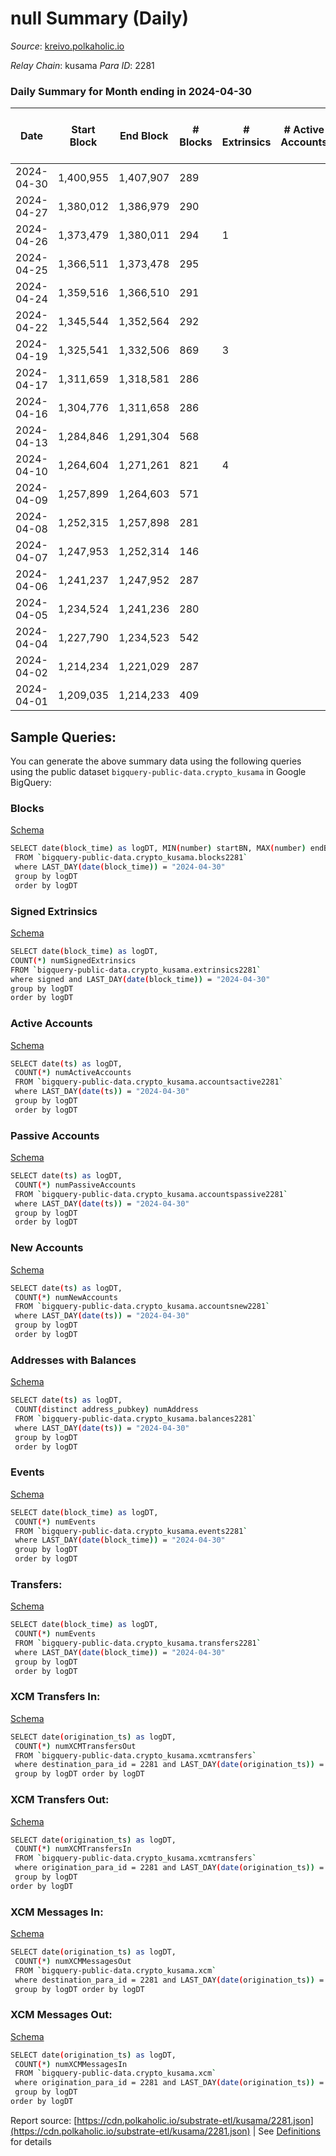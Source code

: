 # null Summary (Daily)

_Source_: [kreivo.polkaholic.io](https://kreivo.polkaholic.io)

*Relay Chain*: kusama
*Para ID*: 2281



### Daily Summary for Month ending in 2024-04-30


| Date    | Start Block | End Block | # Blocks | # Extrinsics | # Active Accounts | # Passive Accounts | # New Accounts | # Addresses | # Events  | # Transfers ($USD) | # XCM Transfers In ($USD) | # XCM Transfers Out ($USD) | # XCM In | # XCM Out | Issues |
|---------|-------------|-----------|----------|--------------|-------------------|--------------------|----------------|-------------|-----------|--------------------|---------------------------|----------------------------|----------|-----------|--------|
| 2024-04-30 | 1,400,955 | 1,407,907 | 289 |  |  |  |  | 21 | 579 |   |   |   |  |  |  |
| 2024-04-27 | 1,380,012 | 1,386,979 | 290 |  |  |  |  |  | 580 |   |   |   |  |  |  |
| 2024-04-26 | 1,373,479 | 1,380,011 | 294 | 1 |  |  |  |  | 599 |   |   |   |  |  |  |
| 2024-04-25 | 1,366,511 | 1,373,478 | 295 |  |  |  |  |  | 590 |   |   |   |  |  |  |
| 2024-04-24 | 1,359,516 | 1,366,510 | 291 |  |  |  |  |  | 582 |   |   |   |  |  |  |
| 2024-04-22 | 1,345,544 | 1,352,564 | 292 |  |  |  |  |  | 584 |   |   |   |  |  |  |
| 2024-04-19 | 1,325,541 | 1,332,506 | 869 | 3 |  |  |  |  | 1,764 |   |   |   |  |  |  |
| 2024-04-17 | 1,311,659 | 1,318,581 | 286 |  |  |  |  |  | 573 |   |   |   |  |  |  |
| 2024-04-16 | 1,304,776 | 1,311,658 | 286 |  |  |  |  |  | 572 |   |   |   |  |  |  |
| 2024-04-13 | 1,284,846 | 1,291,304 | 568 |  |  |  |  |  | 1,136 |   |   |   |  |  |  |
| 2024-04-10 | 1,264,604 | 1,271,261 | 821 | 4 |  |  |  | 6 | 1,686 |   |   |   |  |  |  |
| 2024-04-09 | 1,257,899 | 1,264,603 | 571 |  |  |  |  | 5 | 1,142 |   |   |   |  |  |  |
| 2024-04-08 | 1,252,315 | 1,257,898 | 281 |  |  |  |  |  | 562 |   |   |   |  |  |  |
| 2024-04-07 | 1,247,953 | 1,252,314 | 146 |  |  |  |  |  | 292 |   |   |   |  |  |  |
| 2024-04-06 | 1,241,237 | 1,247,952 | 287 |  |  |  |  |  | 574 |   |   |   |  |  |  |
| 2024-04-05 | 1,234,524 | 1,241,236 | 280 |  |  |  |  |  | 560 |   |   |   |  |  |  |
| 2024-04-04 | 1,227,790 | 1,234,523 | 542 |  |  |  |  |  | 1,085 |   |   |   |  |  |  |
| 2024-04-02 | 1,214,234 | 1,221,029 | 287 |  |  |  |  |  | 574 |   |   |   |  |  |  |
| 2024-04-01 | 1,209,035 | 1,214,233 | 409 |  |  |  |  |  | 818 |   |   |   |  |  |  |

## Sample Queries:
You can generate the above summary data using the following queries using the public dataset `bigquery-public-data.crypto_kusama` in Google BigQuery:


### Blocks 

[Schema](https://github.com/colorfulnotion/substrate-etl/blob/main/schema/blocks.json)

```bash
SELECT date(block_time) as logDT, MIN(number) startBN, MAX(number) endBN, COUNT(*) numBlocks 
 FROM `bigquery-public-data.crypto_kusama.blocks2281`  
 where LAST_DAY(date(block_time)) = "2024-04-30" 
 group by logDT 
 order by logDT
```

### Signed Extrinsics 

[Schema](https://github.com/colorfulnotion/substrate-etl/blob/main/schema/extrinsics.json)

```bash
SELECT date(block_time) as logDT, 
COUNT(*) numSignedExtrinsics 
FROM `bigquery-public-data.crypto_kusama.extrinsics2281`  
where signed and LAST_DAY(date(block_time)) = "2024-04-30" 
group by logDT 
order by logDT
```

### Active Accounts 

[Schema](https://github.com/colorfulnotion/substrate-etl/blob/main/schema/accountsactive.json)

```bash
SELECT date(ts) as logDT, 
 COUNT(*) numActiveAccounts 
 FROM `bigquery-public-data.crypto_kusama.accountsactive2281` 
 where LAST_DAY(date(ts)) = "2024-04-30" 
 group by logDT 
 order by logDT
```

### Passive Accounts 

[Schema](https://github.com/colorfulnotion/substrate-etl/blob/main/schema/accountspassive.json)

```bash
SELECT date(ts) as logDT, 
 COUNT(*) numPassiveAccounts 
 FROM `bigquery-public-data.crypto_kusama.accountspassive2281` 
 where LAST_DAY(date(ts)) = "2024-04-30" 
 group by logDT 
 order by logDT
```

### New Accounts 

[Schema](https://github.com/colorfulnotion/substrate-etl/blob/main/schema/accountsnew.json)

```bash
SELECT date(ts) as logDT, 
 COUNT(*) numNewAccounts 
 FROM `bigquery-public-data.crypto_kusama.accountsnew2281` 
 where LAST_DAY(date(ts)) = "2024-04-30" 
 group by logDT
 order by logDT
```

### Addresses with Balances 

[Schema](https://github.com/colorfulnotion/substrate-etl/blob/main/schema/balances.json)

```bash
SELECT date(ts) as logDT,
 COUNT(distinct address_pubkey) numAddress 
 FROM `bigquery-public-data.crypto_kusama.balances2281` 
 where LAST_DAY(date(ts)) = "2024-04-30" 
 group by logDT 
 order by logDT
```

### Events 

[Schema](https://github.com/colorfulnotion/substrate-etl/blob/main/schema/events.json)

```bash
SELECT date(block_time) as logDT, 
 COUNT(*) numEvents 
 FROM `bigquery-public-data.crypto_kusama.events2281` 
 where LAST_DAY(date(block_time)) = "2024-04-30" 
 group by logDT 
 order by logDT
```

### Transfers:

[Schema](https://github.com/colorfulnotion/substrate-etl/blob/main/schema/transfers.json)

```bash
SELECT date(block_time) as logDT, 
 COUNT(*) numEvents 
 FROM `bigquery-public-data.crypto_kusama.transfers2281` 
 where LAST_DAY(date(block_time)) = "2024-04-30" 
 group by logDT 
 order by logDT
```

### XCM Transfers In: 

[Schema](https://github.com/colorfulnotion/substrate-etl/blob/main/schema/xcmtransfers.json)

```bash
SELECT date(origination_ts) as logDT, 
 COUNT(*) numXCMTransfersOut 
 FROM `bigquery-public-data.crypto_kusama.xcmtransfers` 
 where destination_para_id = 2281 and LAST_DAY(date(origination_ts)) = "2024-04-30" 
 group by logDT order by logDT
```

### XCM Transfers Out: 

[Schema](https://github.com/colorfulnotion/substrate-etl/blob/main/schema/xcmtransfers.json)

```bash
SELECT date(origination_ts) as logDT, 
 COUNT(*) numXCMTransfersIn 
 FROM `bigquery-public-data.crypto_kusama.xcmtransfers` 
 where origination_para_id = 2281 and LAST_DAY(date(origination_ts)) = "2024-04-30" 
 group by logDT 
order by logDT
```

### XCM Messages In: 

[Schema](https://github.com/colorfulnotion/substrate-etl/blob/main/schema/xcm.json)

```bash
SELECT date(origination_ts) as logDT, 
 COUNT(*) numXCMMessagesOut 
 FROM `bigquery-public-data.crypto_kusama.xcm` 
 where destination_para_id = 2281 and LAST_DAY(date(origination_ts)) = "2024-04-30" 
 group by logDT order by logDT
```

### XCM Messages Out: 

[Schema](https://github.com/colorfulnotion/substrate-etl/blob/main/schema/xcm.json)

```bash
SELECT date(origination_ts) as logDT, 
 COUNT(*) numXCMMessagesIn 
 FROM `bigquery-public-data.crypto_kusama.xcm` 
 where origination_para_id = 2281 and LAST_DAY(date(origination_ts)) = "2024-04-30" 
 group by logDT 
order by logDT
```


Report source: [https://cdn.polkaholic.io/substrate-etl/kusama/2281.json](https://cdn.polkaholic.io/substrate-etl/kusama/2281.json) | See [Definitions](/DEFINITIONS.md) for details
